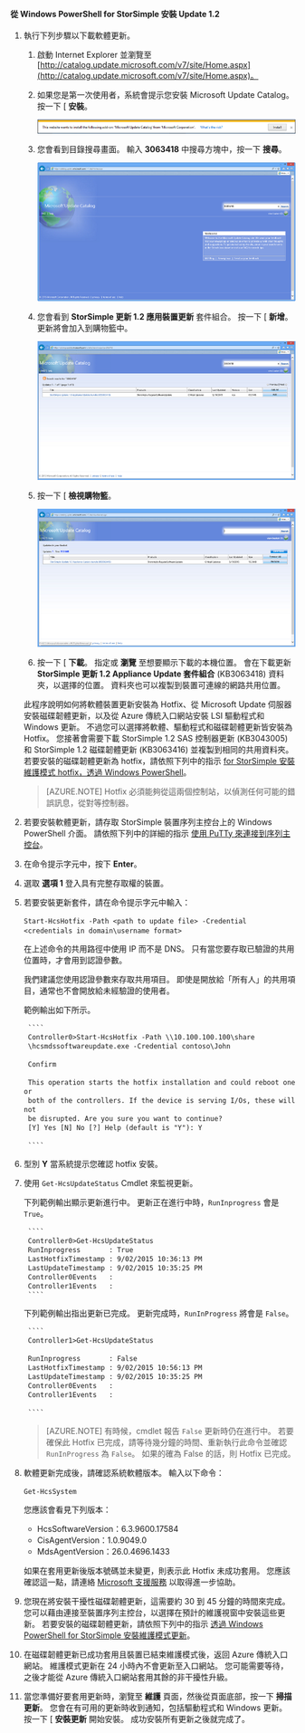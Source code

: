 <!--author=SharS last changed: 11/16/15-->

#### 從 Windows PowerShell for StorSimple 安裝 Update 1.2

1. 執行下列步驟以下載軟體更新。

    1. 啟動 Internet Explorer 並瀏覽至 [http://catalog.update.microsoft.com/v7/site/Home.aspx](http://catalog.update.microsoft.com/v7/site/Home.aspx)。
    2. 如果您是第一次使用者，系統會提示您安裝 Microsoft Update Catalog。 按一下 [ **安裝**。
    
        ![安裝目錄](./media/storsimple-install-update-option-1/HCS_InstallCatalog-include.png)

    3. 您會看到目錄搜尋畫面。 輸入 **3063418** 中搜尋方塊中，按一下 **搜尋**。

        ![搜尋目錄](./media/storsimple-install-update-option-1/HCS_SearchCatalog-include.png)

    4. 您會看到 **StorSimple 更新 1.2 應用裝置更新** 套件組合。 按一下 [ **新增**。 更新將會加入到購物籃中。 

        ![更新套件組合](./media/storsimple-install-update-option-1/HCS_UpdateBundle-include.png) 

    5. 按一下 [ **檢視購物籃**。
 
        ![檢視購物籃](./media/storsimple-install-update-option-1/HCS_InstallBasket-include.png) 

    6. 按一下 [ **下載**。 指定或 **瀏覽** 至想要顯示下載的本機位置。 會在下載更新 **StorSimple 更新 1.2 Appliance Update 套件組合** (KB3063418) 資料夾，以選擇的位置。 資料夾也可以複製到裝置可連線的網路共用位置。 
    
    此程序說明如何將軟體裝置更新安裝為 Hotfix、從 Microsoft Update 伺服器安裝磁碟韌體更新，以及從 Azure 傳統入口網站安裝 LSI 驅動程式和 Windows 更新。 不過您可以選擇將軟體、驅動程式和磁碟韌體更新皆安裝為 Hotfix。 您接著會需要下載 StorSimple 1.2 SAS 控制器更新 (KB3043005) 和 StorSimple 1.2 磁碟韌體更新 (KB3063416) 並複製到相同的共用資料夾。 若要安裝的磁碟韌體更新為 hotfix，請依照下列中的指示 [for StorSimple 安裝維護模式 hotfix，透過 Windows PowerShell](storsimple-update-device.md#install-hotfixes-via-windows-powershell-for-storsimple)。
    
    > [AZURE.NOTE] Hotfix 必須能夠從這兩個控制站，以偵測任何可能的錯誤訊息，從對等控制器。 
            
2. 若要安裝軟體更新，請存取 StorSimple 裝置序列主控台上的 Windows PowerShell 介面。 請依照下列中的詳細的指示 [使用 PuTTy 來連接到序列主控台](storsimple-deployment-walkthrough.md#use-putty-to-connect-to-the-device-serial-console)。

3. 在命令提示字元中，按下 **Enter**。

4. 選取 **選項 1** 登入具有完整存取權的裝置。

5. 若要安裝更新套件，請在命令提示字元中輸入：

    `Start-HcsHotfix -Path <path to update file> -Credential <credentials in domain\username format>`

    在上述命令的共用路徑中使用 IP 而不是 DNS。 只有當您要存取已驗證的共用位置時，才會用到認證參數。 

    我們建議您使用認證參數來存取共用項目。 即使是開放給「所有人」的共用項目，通常也不會開放給未經驗證的使用者。

    範例輸出如下所示。

        ````
        Controller0>Start-HcsHotfix -Path \\10.100.100.100\share
        \hcsmdssoftwareupdate.exe -Credential contoso\John
      
        Confirm

        This operation starts the hotfix installation and could reboot one or
        both of the controllers. If the device is serving I/Os, these will not 
        be disrupted. Are you sure you want to continue?
        [Y] Yes [N] No [?] Help (default is "Y"): Y

        ````
 
6. 型別 **Y** 當系統提示您確認 hotfix 安裝。

7. 使用 `Get-HcsUpdateStatus` Cmdlet 來監視更新。

    下列範例輸出顯示更新進行中。 更新正在進行中時，`RunInprogress` 會是 `True`。

        ````
        Controller0>Get-HcsUpdateStatus
        RunInprogress       : True
        LastHotfixTimestamp : 9/02/2015 10:36:13 PM
        LastUpdateTimestamp : 9/02/2015 10:35:25 PM
        Controller0Events   :
        Controller1Events   : 
        ````
 
     下列範例輸出指出更新已完成。 更新完成時，`RunInProgress` 將會是 `False`。

        ````
        Controller1>Get-HcsUpdateStatus

        RunInprogress       : False
        LastHotfixTimestamp : 9/02/2015 10:56:13 PM
        LastUpdateTimestamp : 9/02/2015 10:35:25 PM
        Controller0Events   :
        Controller1Events   :

        ````
        

    > [AZURE.NOTE] 有時候，cmdlet 報告 `False` 更新時仍在進行中。 若要確保此 Hotfix 已完成，請等待幾分鐘的時間、重新執行此命令並確認 `RunInProgress` 為 `False`。 如果的確為 False 的話，則 Hotfix 已完成。 
    
8. 軟體更新完成後，請確認系統軟體版本。 輸入以下命令：

    `Get-HcsSystem`

    您應該會看見下列版本：

    - HcsSoftwareVersion：6.3.9600.17584
    - CisAgentVersion：1.0.9049.0
    - MdsAgentVersion：26.0.4696.1433 
    
    如果在套用更新後版本號碼並未變更，則表示此 Hotfix 未成功套用。 您應該確認這一點，請連絡 [Microsoft 支援服務](storsimple-contact-microsoft-support.md) 以取得進一步協助。
    
9. 您現在將安裝干擾性磁碟韌體更新，這需要約 30 到 45 分鐘的時間來完成。 您可以藉由連接至裝置序列主控台，以選擇在預計的維護視窗中安裝這些更新。 若要安裝的磁碟韌體更新，請依照下列中的指示 [透過 Windows PowerShell for StorSimple 安裝維護模式更新](storsimple-update-device.md#install-maintenance-mode-updates-via-windows-powershell-for-storsimple)。  

10. 在磁碟韌體更新已成功套用且裝置已結束維護模式後，返回 Azure 傳統入口網站。 維護模式更新在 24 小時內不會更新至入口網站。 您可能需要等待，之後才能從 Azure 傳統入口網站套用其餘的非干擾性升級。 

11. 當您準備好要套用更新時，瀏覽至 **維護** 頁面，然後從頁面底部，按一下 **掃描更新**。 您會在有可用的更新時收到通知，包括驅動程式和 Windows 更新。 按一下 [ **安裝更新** 開始安裝。 成功安裝所有更新之後就完成了。 





 
 



